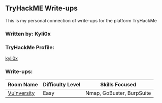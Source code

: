 ## TryHackME Write-ups

This is my personal connection of write-ups for the platform TryHackMe

### Written by: Kyli0x

### TryHackMe Profile:
[kyli0x](https://tryhackme.com/p/kyli0x)

### Write-ups:
| Room Name | Difficulty Level | Skills Focused |
|-----------|------------------|----------------|
|[Vulnversity](./Vulnversity/vulnversity.pdf)|Easy|Nmap, GoBuster, BurpSuite|


